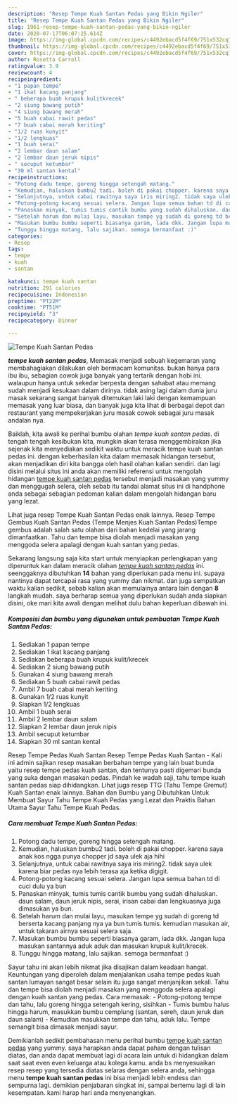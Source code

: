 ```yaml
---
description: "Resep Tempe Kuah Santan Pedas yang Bikin Ngiler"
title: "Resep Tempe Kuah Santan Pedas yang Bikin Ngiler"
slug: 1961-resep-tempe-kuah-santan-pedas-yang-bikin-ngiler
date: 2020-07-17T06:07:25.614Z
image: https://img-global.cpcdn.com/recipes/c4492ebacd5f4f69/751x532cq70/tempe-kuah-santan-pedas-foto-resep-utama.jpg
thumbnail: https://img-global.cpcdn.com/recipes/c4492ebacd5f4f69/751x532cq70/tempe-kuah-santan-pedas-foto-resep-utama.jpg
cover: https://img-global.cpcdn.com/recipes/c4492ebacd5f4f69/751x532cq70/tempe-kuah-santan-pedas-foto-resep-utama.jpg
author: Rosetta Carroll
ratingvalue: 3.9
reviewcount: 4
recipeingredient:
- "1 papan tempe"
- "1 ikat kacang panjang"
- " beberapa buah krupuk kulitkrecek"
- "2 siung bawang putih"
- "4 siung bawang merah"
- "5 buah cabai rawit pedas"
- "7 buah cabai merah keriting"
- "1/2 ruas kunyit"
- "1/2 lengkuas"
- "1 buah serai"
- "2 lembar daun salam"
- "2 lembar daun jeruk nipis"
- " secuput ketumbar"
- "30 ml santan kental"
recipeinstructions:
- "Potong dadu tempe, goreng hingga setengah matang."
- "Kemudian, haluskan bumbu2 tadi. boleh di pakai chopper. karena saya anak kos ngga punya chopper jd saya ulek aja hihi"
- "Selanjutnya, untuk cabai rawitnya saya iris miring2. tidak saya ulek karena biar pedas nya lebih terasa aja ketika digigit."
- "Potong-potong kacang sesuai selera. Jangan lupa semua bahan td di cuci dulu ya bun"
- "Panaskan minyak, tumis tumis cantik bumbu yang sudah dihaluskan. daun salam, daun jeruk nipis, serai, irisan cabai dan lengkuasnya juga dimasukan ya bun."
- "Setelah harum dan mulai layu, masukan tempe yg sudah di goreng td berserta kacang panjang nya ya bun tumis tumis. kemudian masukan air, untuk takaran airnya sesuai selera saja."
- "Masukan bumbu bumbu seperti biasanya garam, lada dkk. Jangan lupa masukan santannya aduk aduk dan masukan krupuk kulit/krecek."
- "Tunggu hingga matang, lalu sajikan. semoga bermanfaat :)"
categories:
- Resep
tags:
- tempe
- kuah
- santan

katakunci: tempe kuah santan 
nutrition: 291 calories
recipecuisine: Indonesian
preptime: "PT22M"
cooktime: "PT51M"
recipeyield: "3"
recipecategory: Dinner

---
```



![Tempe Kuah Santan Pedas](https://img-global.cpcdn.com/recipes/c4492ebacd5f4f69/751x532cq70/tempe-kuah-santan-pedas-foto-resep-utama.jpg)

<b><i>tempe kuah santan pedas</i></b>, Memasak menjadi sebuah kegemaran yang membahagiakan dilakukan oleh bermacam komunitas. bukan hanya para ibu ibu, sebagian cowok juga banyak yang tertarik dengan hobi ini. walaupun hanya untuk sekedar berpesta dengan sahabat atau memang sudah menjadi kesukaan dalam dirinya. tidak asing lagi dalam dunia juru masak sekarang sangat banyak ditemukan laki laki dengan kemampuan memasak yang luar biasa, dan banyak juga kita lihat di berbagai depot dan restaurant yang mempekerjakan juru masak cowok sebagai juru masak andalan nya.

Baiklah, kita awali ke perihal bumbu olahan <i>tempe kuah santan pedas</i>. di tengah tengah kesibukan kita, mungkin akan terasa menggembirakan jika sejenak kita menyediakan sedikit waktu untuk meracik tempe kuah santan pedas ini. dengan keberhasilan kita dalam memasak hidangan tersebut, akan menjadikan diri kita bangga oleh hasil olahan kalian sendiri. dan lagi disini melalui situs ini anda akan memiliki referensi untuk mengolah hidangan <u>tempe kuah santan pedas</u> tersebut menjadi masakan yang yummy dan menggugah selera, oleh sebab itu tandai alamat situs ini di handphone anda sebagai sebagian pedoman kalian dalam mengolah hidangan baru yang lezat.

Lihat juga resep Tempe Kuah Santan Pedas enak lainnya. Resep Tempe Gembus Kuah Santan Pedas (Tempe Menjes Kuah Santan Pedas)Tempe gembus adalah salah satu olahan dari bahan kedelai yang jarang dimanfaatkan. Tahu dan tempe bisa diolah menjadi masakan yang menggoda selera apalagi dengan kuah santan yang pedas.


Sekarang langsung saja kita start untuk menyiapkan perlengkapan yang diperuntuk kan dalam meracik olahan <u><i>tempe kuah santan pedas</i></u> ini. seenggaknya dibutuhkan <b>14</b> bahan yang diperlukan pada menu ini. supaya nantinya dapat tercapai rasa yang yummy dan nikmat. dan juga sempatkan waktu kalian sedikit, sebab kalian akan memulainya antara lain dengan <b>8</b> langkah mudah. saya berharap semua yang diperlukan sudah anda siapkan disini, oke mari kita awali dengan melihat dulu bahan keperluan dibawah ini.

<!--inarticleads1-->

##### Komposisi dan bumbu yang digunakan untuk pembuatan Tempe Kuah Santan Pedas:

1. Sediakan 1 papan tempe
1. Sediakan 1 ikat kacang panjang
1. Sediakan  beberapa buah krupuk kulit/krecek
1. Sediakan 2 siung bawang putih
1. Gunakan 4 siung bawang merah
1. Sediakan 5 buah cabai rawit pedas
1. Ambil 7 buah cabai merah keriting
1. Gunakan 1/2 ruas kunyit
1. Siapkan 1/2 lengkuas
1. Ambil 1 buah serai
1. Ambil 2 lembar daun salam
1. Siapkan 2 lembar daun jeruk nipis
1. Ambil  secuput ketumbar
1. Siapkan 30 ml santan kental


Resep Tempe Pedas Kuah Santan Resep Tempe Pedas Kuah Santan - Kali ini admin sajikan resep masakan berbahan tempe yang lain buat bunda yaitu resep tempe pedas kuah santan, dan tentunya pasti digemari bunda yang suka dengan masakan pedas. Pindah ke wadah saji, tahu tempe kuah santan pedas siap dihidangkan. Lihat juga resep TTG (Tahu Tempe Gremut) Kuah Santan enak lainnya. Bahan dan Bumbu yang Dibutuhkan Untuk Membuat Sayur Tahu Tempe Kuah Pedas yang Lezat dan Praktis Bahan Utama Sayur Tahu Tempe Kuah Pedas. 

<!--inarticleads2-->

##### Cara membuat Tempe Kuah Santan Pedas:

1. Potong dadu tempe, goreng hingga setengah matang.
1. Kemudian, haluskan bumbu2 tadi. boleh di pakai chopper. karena saya anak kos ngga punya chopper jd saya ulek aja hihi
1. Selanjutnya, untuk cabai rawitnya saya iris miring2. tidak saya ulek karena biar pedas nya lebih terasa aja ketika digigit.
1. Potong-potong kacang sesuai selera. Jangan lupa semua bahan td di cuci dulu ya bun
1. Panaskan minyak, tumis tumis cantik bumbu yang sudah dihaluskan. daun salam, daun jeruk nipis, serai, irisan cabai dan lengkuasnya juga dimasukan ya bun.
1. Setelah harum dan mulai layu, masukan tempe yg sudah di goreng td berserta kacang panjang nya ya bun tumis tumis. kemudian masukan air, untuk takaran airnya sesuai selera saja.
1. Masukan bumbu bumbu seperti biasanya garam, lada dkk. Jangan lupa masukan santannya aduk aduk dan masukan krupuk kulit/krecek.
1. Tunggu hingga matang, lalu sajikan. semoga bermanfaat :)


Sayur tahu ini akan lebih nikmat jika disajikan dalam keadaan hangat. Keuntungan yang diperoleh dalam menjalankan usaha tempe pedas kuah santan lumayan sangat besar selain itu juga sangat menjanjikan sekali. Tahu dan tempe bisa diolah menjadi masakan yang menggoda selera apalagi dengan kuah santan yang pedas. Cara memasak: - Potong-potong tempe dan tahu, lalu goreng hingga setengah kering, sisihkan - Tumis bumbu halus hingga harum, masukkan bumbu cemplung (santan, sereh, daun jeruk dan daun salam) - Kemudian masukkan tempe dan tahu, aduk lalu. Tempe semangit bisa dimasak menjadi sayur. 

Demikianlah sedikit pembahasan menu perihal bumbu <u>tempe kuah santan pedas</u> yang yummy. saya harapkan anda dapat paham dengan tulisan diatas, dan anda dapat membuat lagi di acara lain untuk di hidangkan dalam saat saat even even keluarga atau kolega kamu. anda bs menyesuaikan resep resep yang tersedia diatas selaras dengan selera anda, sehingga menu <b>tempe kuah santan pedas</b> ini bisa menjadi lebih endess dan sempurna lagi. demikian penjabaran singkat ini, sampai bertemu lagi di lain kesempatan. kami harap hari anda menyenangkan.
